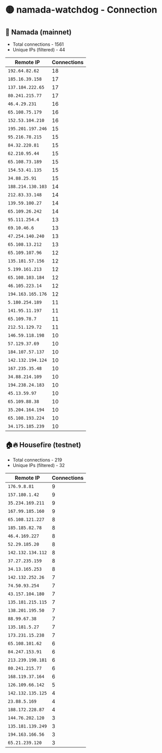# 🟡 namada-watchdog - Connection

## 🚀 Namada (mainnet)
- Total connections - 1561
- Unique IPs (filtered) - 44

| Remote IP | Connections |
|-----------|-------------|
| `192.64.82.62` | 18 |
| `185.16.39.158` | 17 |
| `137.184.222.65` | 17 |
| `80.241.215.77` | 17 |
| `46.4.29.231` | 16 |
| `65.108.75.179` | 16 |
| `152.53.104.210` | 16 |
| `195.201.197.246` | 15 |
| `95.216.78.215` | 15 |
| `84.32.220.81` | 15 |
| `62.210.95.44` | 15 |
| `65.108.73.189` | 15 |
| `154.53.41.135` | 15 |
| `34.88.25.91` | 15 |
| `188.214.130.103` | 14 |
| `212.83.33.148` | 14 |
| `139.59.100.27` | 14 |
| `65.109.26.242` | 14 |
| `95.111.254.4` | 13 |
| `69.10.46.6` | 13 |
| `47.254.140.240` | 13 |
| `65.108.13.212` | 13 |
| `65.109.107.96` | 12 |
| `135.181.57.156` | 12 |
| `5.199.161.213` | 12 |
| `65.108.103.184` | 12 |
| `46.105.223.14` | 12 |
| `194.163.165.176` | 12 |
| `5.180.254.189` | 11 |
| `141.95.11.197` | 11 |
| `65.109.78.7` | 11 |
| `212.51.129.72` | 11 |
| `146.59.118.198` | 10 |
| `57.129.37.69` | 10 |
| `184.107.57.137` | 10 |
| `142.132.194.124` | 10 |
| `167.235.35.48` | 10 |
| `34.88.214.109` | 10 |
| `194.238.24.183` | 10 |
| `45.13.59.97` | 10 |
| `65.109.88.38` | 10 |
| `35.204.164.194` | 10 |
| `65.108.193.224` | 10 |
| `34.175.185.239` | 10 |

## 🏠🔥 Housefire (testnet)

- Total connections - 219
- Unique IPs (filtered) - 32

| Remote IP | Connections |
|-----------|-------------|
| `176.9.8.81` | 9 |
| `157.180.1.42` | 9 |
| `35.234.169.211` | 9 |
| `167.99.185.160` | 9 |
| `65.108.121.227` | 8 |
| `185.185.82.78` | 8 |
| `46.4.169.227` | 8 |
| `52.29.185.20` | 8 |
| `142.132.134.112` | 8 |
| `37.27.235.159` | 8 |
| `34.13.165.253` | 8 |
| `142.132.252.26` | 7 |
| `74.50.93.254` | 7 |
| `43.157.104.180` | 7 |
| `135.181.215.115` | 7 |
| `138.201.195.50` | 7 |
| `88.99.67.38` | 7 |
| `135.181.5.27` | 7 |
| `173.231.15.238` | 7 |
| `65.108.101.62` | 6 |
| `84.247.153.91` | 6 |
| `213.239.198.181` | 6 |
| `80.241.215.77` | 6 |
| `168.119.37.164` | 6 |
| `126.109.66.142` | 5 |
| `142.132.135.125` | 4 |
| `23.88.5.169` | 4 |
| `188.172.228.87` | 4 |
| `144.76.202.120` | 3 |
| `135.181.139.249` | 3 |
| `194.163.166.56` | 3 |
| `65.21.239.120` | 3 |

